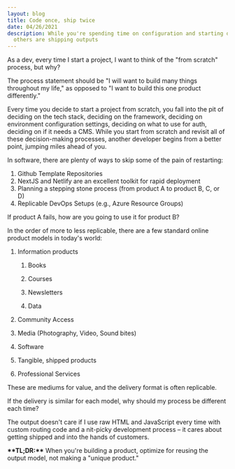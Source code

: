 ```yaml
---
layout: blog
title: Code once, ship twice
date: 04/26/2021
description: While you're spending time on configuration and starting decisions,
  others are shipping outputs
---
```

As a dev, every time I start a project, I want to think of the "from scratch" process, but why?

The process statement should be "I will want to build many things throughout my life," as opposed to "I want to build this one product differently."

Every time you decide to start a project from scratch, you fall into the pit of deciding on the tech stack, deciding on the framework, deciding on environment configuration settings, deciding on what to use for auth, deciding on if it needs a CMS. While you start from scratch and revisit all of these decision-making processes, another developer begins from a better point, jumping miles ahead of you.

In software, there are plenty of ways to skip some of the pain of restarting:

1. Github Template Repositories
2. NextJS and Netlify are an excellent toolkit for rapid deployment
3. Planning a stepping stone process (from product A to product B, C, or D)
4. Replicable DevOps Setups (e.g., Azure Resource Groups)

If product A fails, how are you going to use it for product B?

In the order of more to less replicable, there are a few standard online product models in today's world:

1. Information products

   1. Books

   2. Courses

   3. Newsletters

   4. Data
2. Community Access
3. Media (Photography, Video, Sound bites)
4. Software
5. Tangible, shipped products
6. Professional Services

These are mediums for value, and the delivery format is often replicable.

If the delivery is similar for each model, why should my process be different each time?

The output doesn't care if I use raw HTML and JavaScript every time with custom routing code and a nit-picky development process – it cares about getting shipped and into the hands of customers.

**\*\*TL;DR:\*\*** When you're building a product, optimize for reusing the output model, not making a "unique product."
